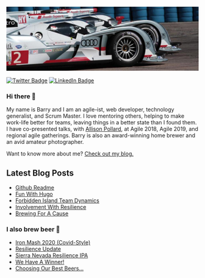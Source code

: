 [![Barry's GitHub Banner](./assets/audi-1500x500.jpeg)](https://bforrest.com)

[![Twitter Badge](https://img.shields.io/badge/Twitter-Profile-informational?style=flat&logo=twitter&logoColor=white&color=1CA2F1)](https://twitter.com/bforrest30)
[![LinkedIn Badge](https://img.shields.io/badge/LinkedIn-Profile-informational?style=flat&logo=linkedin&logoColor=white&color=0D76A8)](https://www.linkedin.com/in/barryforrest/)


### Hi there 👋

My name is Barry and I am an agile-ist, web developer, technology generalist, and Scrum Master. I love mentoring others, helping to make work-life better for teams, leaving things in a better state than I found them. I have co-presented talks, with [Allison Pollard](http://www.allisonpollard.com/), at Agile 2018, Agile 2019, and regional agile gatherings. Barry is also an award-winning home brewer and an avid amateur photographer. 

Want to know more about me? [Check out my blog.](https://bforrest.com/)

## Latest Blog Posts

<!-- BLOG-POST-LIST:START -->
- [Github Readme](bforrest.github.io/post/github-readme/)
- [Fun With Hugo](bforrest.github.io/post/fun-with-hugo/)
- [Forbidden Island Team Dynamics](bforrest.github.io/post/2019-06-11-forbidden-island-team-dynamics/)
- [Involvement With Resilience](bforrest.github.io/post/2019-01-06-involvement-with-resilience/)
- [Brewing For A Cause](bforrest.github.io/post/2019-01-05-brewing-for-a-cause/)
<!-- BLOG-POST-LIST:END -->

### I also brew beer 🍻
<!-- AGALEWERKS:START -->
- [Iron Mash 2020 (Covid-Style)](https://blog.agalewerks.com/2020/11/19/iron-mash-2020-covid-style/)
- [Resilience Update](https://blog.agalewerks.com/2019/01/26/resilience-update/)
- [Sierra Nevada Resilience IPA](https://blog.agalewerks.com/2019/01/06/sierra-nevada-resilience-ipa/)
- [We Have A Winner!](https://blog.agalewerks.com/2017/03/30/we-have-a-winner/)
- [Choosing Our Best Beers…](https://blog.agalewerks.com/2017/02/13/choosing-our-best-beers/)
<!-- AGALEWERKS:END -->
<!--
**bforrest/bforrest** is a ✨ _special_ ✨ repository because its `README.md` (this file) appears on your GitHub profile.

Here are some ideas to get you started:

- 🔭 I’m currently working on ...
- 🌱 I’m currently learning ...
- 👯 I’m looking to collaborate on ...
- 🤔 I’m looking for help with ...
- 💬 Ask me about ...
- 📫 How to reach me: ...
- 😄 Pronouns: ...
- ⚡ Fun fact: ...
-->
